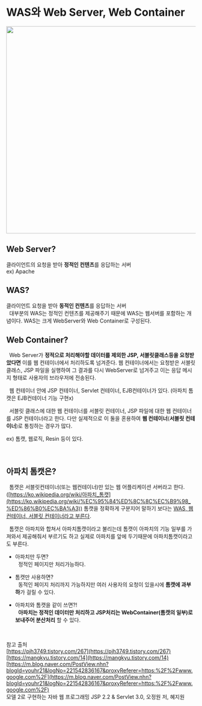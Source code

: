 # WAS와 Web Server, Web Container


<img src="https://user-images.githubusercontent.com/70243735/113125026-21ae2800-9251-11eb-9c98-bb56279067aa.PNG" width="550px">

## Web Server?

클라이언트의 요청을 받아 **정적인 컨텐츠**를 응답하는 서버   
ex) Apache

## WAS? 

클라이언트 요청을 받아 **동적인 컨텐츠**를 응답하는 서버   
&nbsp; 대부분의 WAS는 정적인 컨텐츠를 제공해주기 때문에 WAS는 웹서버를 포함하는 개념이다. WAS는 크게 WebServer와 Web Container로 구성된다. 

## Web Container?

&nbsp; Web Server가 **정적으로 처리해야할 데이터를 제외한 JSP, 서블릿클래스등을 요청받았다면** 이를 웹 컨테이너에서 처리하도록 넘겨준다. 웹 컨테이너에서는 요청받은 서블릿 클래스, JSP 파일을 실행하여 그 결과를 다시 WebServer로 넘겨주고 이는 응답 메시지 형태로 사용자의 브라우저에 전송된다.

&nbsp; 웹 컨테이너 안에 JSP 컨테이너, Servlet 컨테이너, EJB컨테이너가 있다. (아파치 톰캣은 EJB컨테이너 기능 구현x)

&nbsp; 서블릿 클래스에 대한 웹 컨테이너를 서블릿 컨테이너, JSP 파일에 대한 웹 컨테이너를 JSP 컨테이너라고 한다. 다만 실제적으로 이 둘을 혼용하여 **웹 컨테이너**(**서블릿 컨테이너**)로 통칭하는 경우가 많다. 

ex) 톰캣, 웹로직, Resin 등이 있다.

<br>

## 아파치 톰캣은?

&nbsp; 톰캣은 서블릿컨테이너(또는 웹컨테이너)만 있는 웹 어플리케이션 서버라고 한다.([https://ko.wikipedia.org/wiki/아파치_톰캣](https://ko.wikipedia.org/wiki/%EC%95%84%ED%8C%8C%EC%B9%98_%ED%86%B0%EC%BA%A3))
톰캣을 정확하게 구분지어 말하기 보다는 <u>WAS, 웹 컨테이너, 서블릿 컨테이너라고 부른다</u>.

&nbsp; 톰캣은 아파치와 합쳐서 아파치톰캣이라고 불리는데 톰캣이 아파치의 기능 일부를 가져와서 제공해줘서 부르기도 하고 실제로 아파치를 앞에 두기때문에 아파치톰캣이라고도 부른다.

* 아파치만 두면?   
&nbsp; 정적인 페이지만 처리가능하다.

* 톰캣만 사용하면?   
&nbsp; 동적인 페이지 처리까지 가능하지만 여러 사용자의 요청이 있을시에 **톰캣에 과부하**가 걸릴 수 있다.

* 아파치와 톰캣을 같이 쓰면?!  
&nbsp; **아파치는 정적인 데이터만 처리하고 JSP처리는 WebContainer(톰캣의 일부)로 보내주어 분산처리** 할 수 있다.


<br>

참고 출처   
[https://pjh3749.tistory.com/267](https://pjh3749.tistory.com/267)   
[https://mangkyu.tistory.com/14](https://mangkyu.tistory.com/14)   
[https://m.blog.naver.com/PostView.nhn?blogId=youhr21&logNo=221542836167&proxyReferer=https:%2F%2Fwww.google.com%2F](https://m.blog.naver.com/PostView.nhn?blogId=youhr21&logNo=221542836167&proxyReferer=https:%2F%2Fwww.google.com%2F)   
모델 2로 구현하는 자바 웹 프로그래밍 JSP 2.2 & Servlet 3.0, 오정원 저, 혜지원
